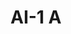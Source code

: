---
title: "AI-1 A" 
permalink: /courses/ai1a/
kind: course
excerpt: Linear and Logistic Regression
sequence: 1
header:
  overlay_image: /assets/images/header/AI0Header.jpeg
  teaser: /assets/images/header/HeaderDesign1.jpeg
---